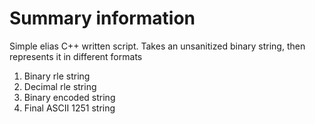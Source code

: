 # Summary information

Simple elias C++ written script. Takes an unsanitized binary string, then represents it in different formats

1. Binary rle string
2. Decimal rle string
3. Binary encoded string
4. Final ASCII 1251 string 

